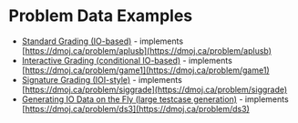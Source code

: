 # Problem Data Examples
- [Standard Grading (IO-based)](https://github.com/DMOJ/docs/tree/master/problem_examples/standard/aplusb) - implements [https://dmoj.ca/problem/aplusb](https://dmoj.ca/problem/aplusb)
- [Interactive Grading (conditional IO-based)](https://github.com/DMOJ/docs/tree/master/problem_examples/interactive/game1) - implements [https://dmoj.ca/problem/game1](https://dmoj.ca/problem/game1)
- [Signature Grading (IOI-style)](https://github.com/DMOJ/docs/tree/master/problem_examples/signature/siggrade) - implements [https://dmoj.ca/problem/siggrade](https://dmoj.ca/problem/siggrade)
- [Generating IO Data on the Fly (large testcase generation)](https://github.com/DMOJ/docs/tree/master/problem_examples/generator/ds3) - implements [https://dmoj.ca/problem/ds3](https://dmoj.ca/problem/ds3)
